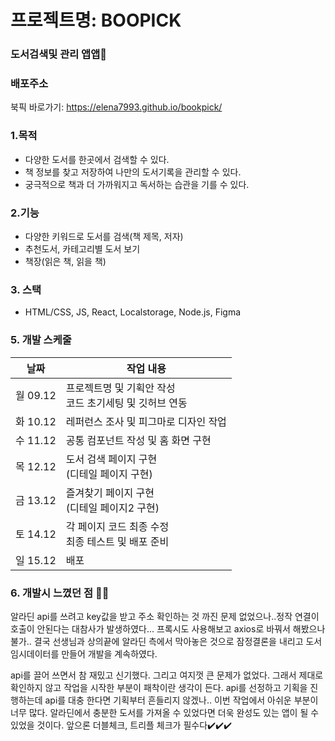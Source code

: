 # 프로젝트명: BOOPICK

### 도서검색및 관리 앱앱👀

### 배포주소

북픽 바로가기: <https://elena7993.github.io/bookpick/>

### 1.목적

- 다양한 도서를 한곳에서 검색할 수 있다.
- 책 정보를 찾고 저장하여 나만의 도서기록을 관리할 수 있다.
- 궁극적으로 책과 더 가까워지고 독서하는 습관을 기를 수 있다.

### 2.기능

- 다양한 키워드로 도서를 검색(책 제목, 저자)
- 추천도서, 카테고리별 도서 보기
- 책장(읽은 책, 읽을 책)

### 3. 스택

- HTML/CSS, JS, React, Localstorage, Node.js, Figma

### 5. 개발 스케줄

| 날짜     | 작업 내용                                                 |
| -------- | --------------------------------------------------------- |
| 월 09.12 | 프로젝트명 및 기획안 작성<br>코드 초기세팅 및 깃허브 연동 |
| 화 10.12 | 레퍼런스 조사 및 피그마로 디자인 작업                     |
| 수 11.12 | 공통 컴포넌트 작성 및 홈 화면 구현                        |
| 목 12.12 | 도서 검색 페이지 구현<br>(디테일 페이지 구현)             |
| 금 13.12 | 즐겨찾기 페이지 구현<br>(디테일 페이지2 구현)             |
| 토 14.12 | 각 페이지 코드 최종 수정<br>최종 테스트 및 배포 준비      |
| 일 15.12 | 배포                                                      |

### 6. 개발시 느꼈던 점 😶‍🌫️

알라딘 api를 쓰려고 key값을 받고 주소 확인하는 것 까진 문제 없었으나..정작 연결이 호출이 안된다는 대참사가 발생하였다... 프록시도 사용해보고 axios로 바꿔서 해봤으나 불가.. 결국 선생님과 상의끝에 알라딘 측에서 막아놓은 것으로 잠정결론을 내리고 도서 임시데이터를 만들어 개발을 계속하였다.

api를 끌어 쓰면서 참 재밌고 신기했다. 그리고 여지껏 큰 문제가 없었다. 그래서 제대로 확인하지 않고 작업을 시작한 부분이 패착이란 생각이 든다. api를 선정하고 기획을 진행하는데 api를 대충 한다면 기획부터 흔들리지 않겠나.. 이번 작업에서 아쉬운 부분이 너무 많다. 알라딘에서 충분한 도서를 가져올 수 있었다면 더욱 완성도 있는 앱이 될 수 있었을 것이다. 앞으론 더블체크, 트리플 체크가 필수다✔️✔️✔️
